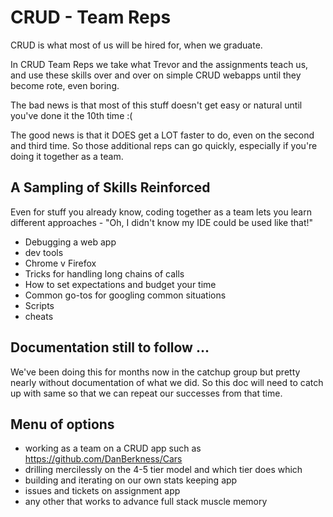 # CRUD - Team Reps

CRUD is what most of us will be hired for, when we graduate.

In CRUD Team Reps we take what Trevor and the assignments teach us, and use these skills over and over on simple CRUD webapps until they become rote, even boring.

The bad news is that most of this stuff doesn't get easy or natural until you've done it the 10th time :(

The good news is that it DOES get a LOT faster to do, even on the second and third time. So those additional reps can go quickly, especially if you're doing it together as a team.

## A Sampling of Skills Reinforced

Even for stuff you already know, coding together as a team lets you learn different approaches - "Oh, I didn't know my IDE could be used like that!"

- Debugging a web app
- dev tools
- Chrome v Firefox
- Tricks for handling long chains of calls
- How to set expectations and budget your time
- Common go-tos for googling common situations
- Scripts
- cheats

## Documentation still to follow ...

We've been doing this for months now in the catchup group but pretty nearly without documentation of what we did. So this doc will need to catch up with same so that we can repeat our successes from that time.

## Menu of options

- working as a team on a CRUD app such as https://github.com/DanBerkness/Cars
- drilling mercilessly on the 4-5 tier model and which tier does which
- building and iterating on our own stats keeping app
- issues and tickets on assignment app 
- any other that works to advance full stack muscle memory
